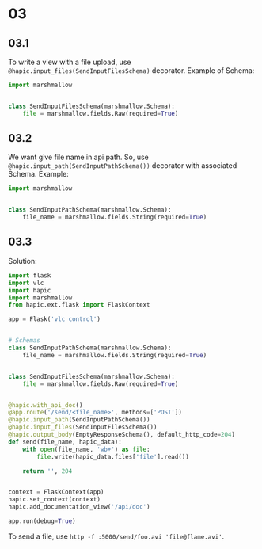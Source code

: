 # 03

## 03.1

To write a view with a file upload, use 
`@hapic.input_files(SendInputFilesSchema)` decorator. Example of Schema:

``` python
import marshmallow


class SendInputFilesSchema(marshmallow.Schema):
    file = marshmallow.fields.Raw(required=True)
```

## 03.2

We want give file name in api path. So, use 
`@hapic.input_path(SendInputPathSchema())` decorator with associated Schema.
Example:

``` python
import marshmallow


class SendInputPathSchema(marshmallow.Schema):
    file_name = marshmallow.fields.String(required=True)
```

## 03.3

Solution:


``` python
import flask
import vlc
import hapic
import marshmallow
from hapic.ext.flask import FlaskContext

app = Flask('vlc control')


# Schemas
class SendInputPathSchema(marshmallow.Schema):
    file_name = marshmallow.fields.String(required=True)


class SendInputFilesSchema(marshmallow.Schema):
    file = marshmallow.fields.Raw(required=True)


@hapic.with_api_doc()
@app.route('/send/<file_name>', methods=['POST'])
@hapic.input_path(SendInputPathSchema())
@hapic.input_files(SendInputFilesSchema())
@hapic.output_body(EmptyResponseSchema(), default_http_code=204)
def send(file_name, hapic_data):
    with open(file_name, 'wb+') as file:
        file.write(hapic_data.files['file'].read())

    return '', 204


context = FlaskContext(app)
hapic.set_context(context)
hapic.add_documentation_view('/api/doc')

app.run(debug=True)
```

To send a file, use `http -f :5000/send/foo.avi 'file@flame.avi'`.
